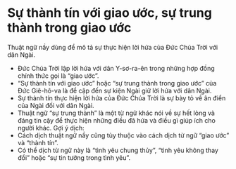 # Sự thành tín với giao ước, sự trung thành trong giao ước

Thuật ngữ nầy dùng để mô tả sự thực hiện lời hứa của Đức Chúa Trời với dân Ngài.
- Đức Chúa Trời lập lời hứa với dân Y-sơ-ra-ên trong những hợp đồng chính thức gọi là “giao ước”.
- “Sự thành tín với giao ước” hoặc “sự trung thành trong giao ước” của Đức Giê-hô-va là đề cập đến sự kiện Ngài giữ lời hứa với dân Ngài.
- Sự thành tín thực hiện lời hứa của Đức Chúa Trời là sự bày tỏ về ân điển của Ngài đối với dân Ngài.
- Thuật ngữ “sự trung thành” là một từ ngữ khác nói về sự hết lòng và đáng tin cậy để thực hiện những điều đã hứa và điều gì giúp ích cho người khác.
Gợi ý dịch: 
- Cách dịch thuật ngữ nầy cũng tùy thuộc vào cách dịch từ ngữ “giao ước” và “thành tín”.
- Có thể dịch từ ngữ này là “tình yêu chung thủy”, “tình yêu không thay đổi” hoặc “sự tin tưởng trong tình yêu”.

